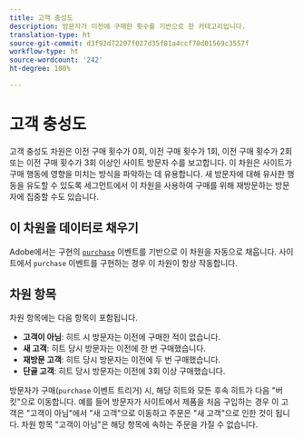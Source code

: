 ```yaml
---
title: 고객 충성도
description: 방문자가 이전에 구매한 횟수를 기반으로 한 카테고리입니다.
translation-type: ht
source-git-commit: d3f92d72207f027d35f81a4ccf70d01569c3557f
workflow-type: ht
source-wordcount: '242'
ht-degree: 100%

---
```



# 고객 충성도

고객 충성도 차원은 이전 구매 횟수가 0회, 이전 구매 횟수가 1회, 이전 구매 횟수가 2회 또는 이전 구매 횟수가 3회 이상인 사이트 방문자 수를 보고합니다. 이 차원은 사이트가 구매 행동에 영향을 미치는 방식을 파악하는 데 유용합니다. 새 방문자에 대해 유사한 행동을 유도할 수 있도록 세그먼트에서 이 차원을 사용하여 구매를 위해 재방문하는 방문자에 집중할 수도 있습니다.

## 이 차원을 데이터로 채우기

Adobe에서는 구현의 [`purchase`](/help/implement/vars/page-vars/events/event-purchase.md) 이벤트를 기반으로 이 차원을 자동으로 채웁니다. 사이트에서 `purchase` 이벤트를 구현하는 경우 이 차원이 항상 작동합니다.

## 차원 항목

차원 항목에는 다음 항목이 포함됩니다.

* **고객이 아님**: 히트 시 방문자는 이전에 구매한 적이 없습니다.
* **새 고객**: 히트 당시 방문자는 이전에 한 번 구매했습니다.
* **재방문 고객**: 히트 당시 방문자는 이전에 두 번 구매했습니다.
* **단골 고객**: 히트 당시 방문자는 이전에 3회 이상 구매했습니다.

방문자가 구매(`purchase` 이벤트 트리거) 시, 해당 히트와 모든 후속 히트가 다음 &quot;버킷&quot;으로 이동합니다. 예를 들어 방문자가 사이트에서 제품을 처음 구입하는 경우 이 고객은 &quot;고객이 아님&quot;에서 &quot;새 고객&quot;으로 이동하고 주문은 &quot;새 고객&quot;으로 인한 것이 됩니다. 차원 항목 &quot;고객이 아님&quot;은 해당 항목에 속하는 주문을 가질 수 없습니다.
